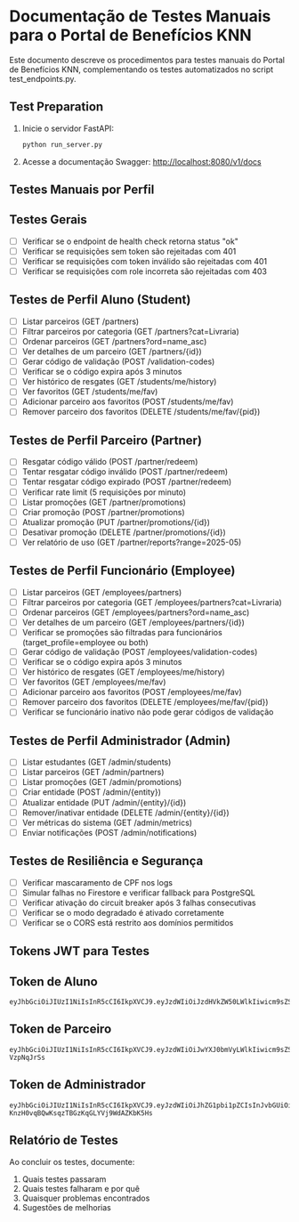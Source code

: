 # Documentação de Testes Manuais para o Portal de Benefícios KNN

Este documento descreve os procedimentos para testes manuais do Portal de
Benefícios KNN, complementando os testes automatizados no script
test_endpoints.py.

## Test Preparation

1. Inicie o servidor FastAPI:

   ```bash
   python run_server.py
   ```

2. Acesse a documentação Swagger:
   <http://localhost:8080/v1/docs>

## Testes Manuais por Perfil

## Testes Gerais

- [ ] Verificar se o endpoint de health check retorna status "ok"
- [ ] Verificar se requisições sem token são rejeitadas com 401
- [ ] Verificar se requisições com token inválido são rejeitadas com 401
- [ ] Verificar se requisições com role incorreta são rejeitadas com 403

## Testes de Perfil Aluno (Student)

- [ ] Listar parceiros (GET /partners)
- [ ] Filtrar parceiros por categoria (GET /partners?cat=Livraria)
- [ ] Ordenar parceiros (GET /partners?ord=name_asc)
- [ ] Ver detalhes de um parceiro (GET /partners/{id})
- [ ] Gerar código de validação (POST /validation-codes)
- [ ] Verificar se o código expira após 3 minutos
- [ ] Ver histórico de resgates (GET /students/me/history)
- [ ] Ver favoritos (GET /students/me/fav)
- [ ] Adicionar parceiro aos favoritos (POST /students/me/fav)
- [ ] Remover parceiro dos favoritos (DELETE /students/me/fav/{pid})

## Testes de Perfil Parceiro (Partner)

- [ ] Resgatar código válido (POST /partner/redeem)
- [ ] Tentar resgatar código inválido (POST /partner/redeem)
- [ ] Tentar resgatar código expirado (POST /partner/redeem)
- [ ] Verificar rate limit (5 requisições por minuto)
- [ ] Listar promoções (GET /partner/promotions)
- [ ] Criar promoção (POST /partner/promotions)
- [ ] Atualizar promoção (PUT /partner/promotions/{id})
- [ ] Desativar promoção (DELETE /partner/promotions/{id})
- [ ] Ver relatório de uso (GET /partner/reports?range=2025-05)

## Testes de Perfil Funcionário (Employee)

- [ ] Listar parceiros (GET /employees/partners)
- [ ] Filtrar parceiros por categoria (GET /employees/partners?cat=Livraria)
- [ ] Ordenar parceiros (GET /employees/partners?ord=name_asc)
- [ ] Ver detalhes de um parceiro (GET /employees/partners/{id})
- [ ] Verificar se promoções são filtradas para funcionários
      (target_profile=employee ou both)
- [ ] Gerar código de validação (POST /employees/validation-codes)
- [ ] Verificar se o código expira após 3 minutos
- [ ] Ver histórico de resgates (GET /employees/me/history)
- [ ] Ver favoritos (GET /employees/me/fav)
- [ ] Adicionar parceiro aos favoritos (POST /employees/me/fav)
- [ ] Remover parceiro dos favoritos (DELETE /employees/me/fav/{pid})
- [ ] Verificar se funcionário inativo não pode gerar códigos de
      validação

## Testes de Perfil Administrador (Admin)

- [ ] Listar estudantes (GET /admin/students)
- [ ] Listar parceiros (GET /admin/partners)
- [ ] Listar promoções (GET /admin/promotions)
- [ ] Criar entidade (POST /admin/{entity})
- [ ] Atualizar entidade (PUT /admin/{entity}/{id})
- [ ] Remover/inativar entidade (DELETE /admin/{entity}/{id})
- [ ] Ver métricas do sistema (GET /admin/metrics)
- [ ] Enviar notificações (POST /admin/notifications)

## Testes de Resiliência e Segurança

- [ ] Verificar mascaramento de CPF nos logs
- [ ] Simular falhas no Firestore e verificar fallback para PostgreSQL
- [ ] Verificar ativação do circuit breaker após 3 falhas consecutivas
- [ ] Verificar se o modo degradado é ativado corretamente
- [ ] Verificar se o CORS está restrito aos domínios permitidos

## Tokens JWT para Testes

## Token de Aluno

```text
eyJhbGciOiJIUzI1NiIsInR5cCI6IkpXVCJ9.eyJzdWIiOiJzdHVkZW50LWlkIiwicm9sZSI6InN0dWRlbnQiLCJleHAiOjE3MTY5OTIwMDAsImlhdCI6MTcxNjkwNTYwMH0.8Uj7hl5vYGnEZQGR5QeQQOdTKB4ZXEfEiqxJxlE5Pjw
```

## Token de Parceiro

```text
eyJhbGciOiJIUzI1NiIsInR5cCI6IkpXVCJ9.eyJzdWIiOiJwYXJ0bmVyLWlkIiwicm9sZSI6InBhcnRuZXIiLCJleHAiOjE3MTY5OTIwMDAsImlhdCI6MTcxNjkwNTYwMH0.Hn5Fq5qSVBN5QjuoYd2KBjTIGJJoV9OQh-VzpNqJrSs
```

## Token de Administrador

```text
eyJhbGciOiJIUzI1NiIsInR5cCI6IkpXVCJ9.eyJzdWIiOiJhZG1pbi1pZCIsInJvbGUiOiJhZG1pbiIsImV4cCI6MTcxNjk5MjAwMCwiaWF0IjoxNzE2OTA1NjAwfQ.jQyOq0-KnzH0vqBQwKsqzTBGzKqGLYVj9WdAZKbK5Hs
```

## Relatório de Testes

Ao concluir os testes, documente:

1. Quais testes passaram
2. Quais testes falharam e por quê
3. Quaisquer problemas encontrados
4. Sugestões de melhorias
